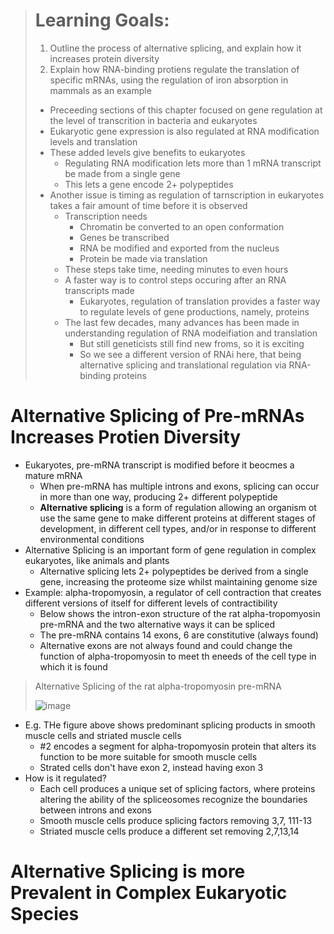> # Learning Goals:
> 1. Outline the process of alternative splicing, and explain how it increases protein diversity
> 2. Explain how RNA-binding protiens regulate the translation of specific mRNAs, using the regulation of iron absorption in mammals as an example
>
> - Preceeding sections of this chapter focused on gene regulation at the level of transcrition in bacteria and eukaryotes
> - Eukaryotic gene expression is also regulated at RNA modification levels and translation
> - These added levels give benefits to eukaryotes
>   - Regulating RNA modification lets more than 1 mRNA transcript be made from a single gene
>   - This lets a gene encode 2+ polypeptides
> - Another issue is timing as regulation of tarnscription in eukaryotes takes a fair amount of time before it is observed
>   - Transcription needs
>     - Chromatin be converted to an open conformation
>     - Genes be transcribed
>     - RNA be modified and exported from the nucleus
>     - Protein be made via translation
>   - These steps take time, needing minutes to even hours
>   - A faster way is to control steps occuring after an RNA transcripts made
>     - Eukaryotes, regulation of translation provides a faster way to regulate levels of gene productions, namely, proteins
>   - The last few decades, many advances has been made in understanding regulation of RNA modeifiation and translation
>     - But still geneticists still find new froms, so it is exciting
>     - So we see a different version of RNAi here, that being alternative splicing and translational regulation via RNA-binding proteins

# Alternative Splicing of Pre-mRNAs Increases Protien Diversity
- Eukaryotes, pre-mRNA transcript is modified before it beocmes a mature mRNA
  - When pre-mRNA has multiple introns and exons, splicing can occur in more than one way, producing 2+ different polypeptide
  - **Alternative splicing** is a form of regulation allowing an organism ot use the same gene to make different proteins at different stages of development, in different cell types, and/or in response to different environmental conditions
- Alternative Splicing is an important form of gene regulation in complex eukaryotes, like animals and plants
  - Alternative splicing lets 2+ polypeptides be derived from a single gene, increasing the proteome size whilst maintaining genome size
- Example: alpha-tropomyosin, a regulator of cell contraction that creates different versions of itself for different levels of contractibility
  - Below shows the intron-exon structure of the rat alpha-tropomyosin pre-mRNA and the two alternative ways it can be spliced
  - The pre-mRNA contains 14 exons, 6 are constitutive (always found)
  - Alternative exons are not always found and could change the function of alpha-tropomyosin to meet th eneeds of the cell type in which it is found

 > Alternative Splicing of the rat alpha-tropomyosin pre-mRNA
>
> ![image](https://github.com/MCBasterSheet/MCBasterSheet/assets/157453648/12c0774a-df7a-437f-a113-2329209c6d84)

- E.g. THe figure above shows predominant splicing products in smooth muscle cells and striated muscle cells
  - #2 encodes a segment for alpha-tropomyosin protein that alters its function to be more suitable for smooth muscle cells
  - Strated cells don't have exon 2, instead having exon 3
- How is it regulated?
  - Each cell produces a unique set of splicing factors, where proteins altering the ability of the spliceosomes recognize the boundaries between introns and exons
  - Smooth muscle cells produce splicing factors removing 3,7, 111-13
  - Striated muscle cells produce a different set removing 2,7,13,14

# Alternative Splicing is more Prevalent in Complex Eukaryotic Species
